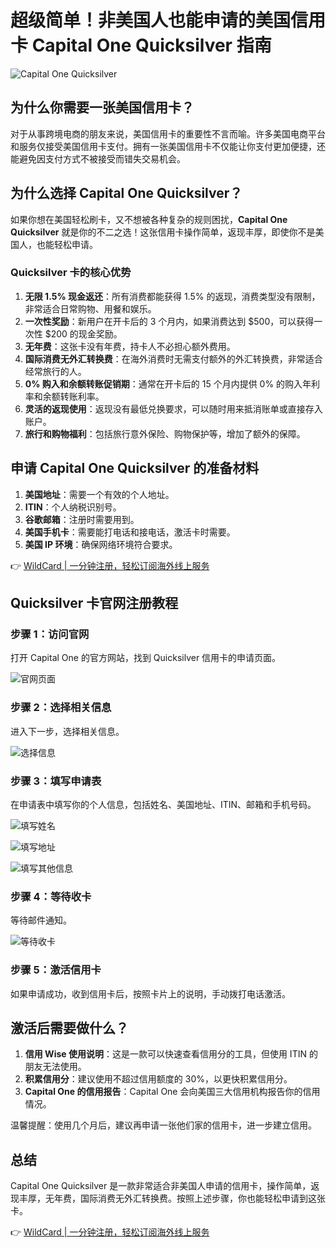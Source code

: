 # 超级简单！非美国人也能申请的美国信用卡 Capital One Quicksilver 指南

![Capital One Quicksilver](https://bbtdd.com/img/09989707.webp)

## 为什么你需要一张美国信用卡？

对于从事跨境电商的朋友来说，美国信用卡的重要性不言而喻。许多美国电商平台和服务仅接受美国信用卡支付。拥有一张美国信用卡不仅能让你支付更加便捷，还能避免因支付方式不被接受而错失交易机会。

## 为什么选择 Capital One Quicksilver？

如果你想在美国轻松刷卡，又不想被各种复杂的规则困扰，**Capital One Quicksilver** 就是你的不二之选！这张信用卡操作简单，返现丰厚，即使你不是美国人，也能轻松申请。

### Quicksilver 卡的核心优势

1. **无限 1.5% 现金返还**：所有消费都能获得 1.5% 的返现，消费类型没有限制，非常适合日常购物、用餐和娱乐。
2. **一次性奖励**：新用户在开卡后的 3 个月内，如果消费达到 $500，可以获得一次性 $200 的现金奖励。
3. **无年费**：这张卡没有年费，持卡人不必担心额外费用。
4. **国际消费无外汇转换费**：在海外消费时无需支付额外的外汇转换费，非常适合经常旅行的人。
5. **0% 购入和余额转账促销期**：通常在开卡后的 15 个月内提供 0% 的购入年利率和余额转账利率。
6. **灵活的返现使用**：返现没有最低兑换要求，可以随时用来抵消账单或直接存入账户。
7. **旅行和购物福利**：包括旅行意外保险、购物保护等，增加了额外的保障。

## 申请 Capital One Quicksilver 的准备材料

1. **美国地址**：需要一个有效的个人地址。
2. **ITIN**：个人纳税识别号。
3. **谷歌邮箱**：注册时需要用到。
4. **美国手机卡**：需要能打电话和接电话，激活卡时需要。
5. **美国 IP 环境**：确保网络环境符合要求。

👉 [WildCard | 一分钟注册，轻松订阅海外线上服务](https://bbtdd.com/WildCard)

## Quicksilver 卡官网注册教程

### 步骤 1：访问官网
打开 Capital One 的官方网站，找到 Quicksilver 信用卡的申请页面。

![官网页面](https://bbtdd.com/img/5779036071002705.webp)

### 步骤 2：选择相关信息
进入下一步，选择相关信息。

![选择信息](https://bbtdd.com/img/9139150302642.webp)

### 步骤 3：填写申请表
在申请表中填写你的个人信息，包括姓名、美国地址、ITIN、邮箱和手机号码。

![填写姓名](https://bbtdd.com/img/9582266782959.webp)

![填写地址](https://bbtdd.com/img/4318599243.webp)

![填写其他信息](https://bbtdd.com/img/6013502374495810.webp)

### 步骤 4：等待收卡
等待邮件通知。

![等待收卡](https://bbtdd.com/img/7056053201311.webp)

### 步骤 5：激活信用卡
如果申请成功，收到信用卡后，按照卡片上的说明，手动拨打电话激活。

## 激活后需要做什么？

1. **信用 Wise 使用说明**：这是一款可以快速查看信用分的工具，但使用 ITIN 的朋友无法使用。
2. **积累信用分**：建议使用不超过信用额度的 30%，以更快积累信用分。
3. **Capital One 的信用报告**：Capital One 会向美国三大信用机构报告你的信用情况。

温馨提醒：使用几个月后，建议再申请一张他们家的信用卡，进一步建立信用。

## 总结

Capital One Quicksilver 是一款非常适合非美国人申请的信用卡，操作简单，返现丰厚，无年费，国际消费无外汇转换费。按照上述步骤，你也能轻松申请到这张卡。

👉 [WildCard | 一分钟注册，轻松订阅海外线上服务](https://bbtdd.com/WildCard)